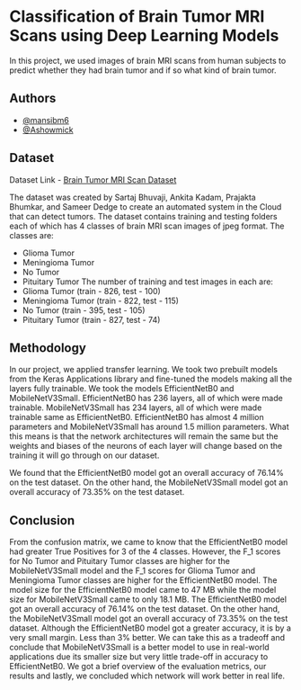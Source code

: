 
# Classification of Brain Tumor MRI Scans using Deep Learning Models

In this project, we used images of brain MRI scans from human subjects to predict whether they had brain tumor and if so what kind of brain tumor.


## Authors

- [@mansibm6](https://www.github.com/mansibm6)
- [@Ashowmick](https://github.com/Ashowmick)


## Dataset

Dataset Link - [Brain Tumor MRI Scan Dataset](https://www.kaggle.com/sartajbhuvaji/brain-tumor-classification-mri)

The dataset was created by Sartaj Bhuvaji, Ankita Kadam, Prajakta Bhumkar, and Sameer Dedge to create an automated system in the Cloud that can detect tumors.
The dataset contains training and testing folders each of which has 4 classes of brain MRI scan images of jpeg format. The classes are:
- Glioma Tumor
- Meningioma Tumor
- No Tumor 
- Pituitary Tumor
The number of training and test images in each are:
- Glioma Tumor (train - 826, test - 100)
- Meningioma Tumor (train - 822, test -	115)
- No Tumor	(train - 395, test - 105)
- Pituitary Tumor	(train - 827, test - 74)


## Methodology

In our project, we applied transfer learning. We took two prebuilt models from the Keras Applications library and fine-tuned the models making all the layers fully trainable. We took the models EfficientNetB0 and MobileNetV3Small. EfficientNetB0 has 236 layers, all of which were made trainable. MobileNetV3Small has 234 layers, all of which were made trainable same as EfficientNetB0. EfficientNetB0 has almost 4 million parameters and MobileNetV3Small has around 1.5 million parameters. What this means is that the network architectures will remain the same but the weights and biases of the neurons of each layer will change based on the training it will go through on our dataset. 

We found that the EfficientNetB0 model got an overall accuracy of 76.14% on the test dataset. On the other hand, the MobileNetV3Small model got an overall accuracy of 73.35% on the test dataset.
## Conclusion

From the confusion matrix, we came to know that the EfficientNetB0 model had greater True Positives for 3 of the 4 classes. However, the F_1 scores for No Tumor and Pituitary Tumor classes are higher for the MobileNetV3Small model and the F_1 scores for Glioma Tumor and Meningioma Tumor classes are higher for the EfficientNetB0 model. The model size for the EfficientNetB0 model came to 47 MB while the model size for MobileNetV3Small came to only 18.1 MB. The EfficientNetB0 model got an overall accuracy of 76.14% on the test dataset. On the other hand, the MobileNetV3Small model got an overall accuracy of 73.35% on the test dataset. Although the EfficientNetB0 model got a greater accuracy, it is by a very small margin. Less than 3% better. We can take this as a tradeoff and conclude that MobileNetV3Small is a better model to use in real-world applications due its smaller size but very little trade-off in accuracy to EfficientNetB0. 
We got a brief overview of the evaluation metrics, our results and lastly, we concluded which network will work better in real life.
